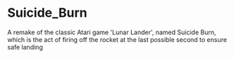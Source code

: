 # Suicide_Burn
A remake of the classic Atari game 'Lunar Lander', named Suicide Burn, which is the act of firing off the rocket at the last possible second to ensure safe landing
